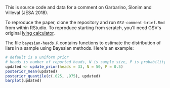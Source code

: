 
This is source code and data for a comment on Garbarino, Slonim and Villeval (JESA 2018).

To reproduce the paper, clone the repository and run `GSV-comment-brief.Rmd` from within RStudio. 
To reproduce starting from scratch, you'll need GSV's original [lying calculator](http://lyingcalculator.gate.cnrs.fr/).

The file `bayesian-heads.R` contains functions to estimate the distribution of liars in a sample
using Bayesian methods. Here's an example:

```r
# default is a uniform prior
# heads is number of reported heads, N is sample size, P is probability of *bad* outcome
updated <- update_prior(heads = 33, N = 50, P = 0.5)
posterior_mean(updated)
posterior_quantile(c(.025, .975), updated)
barplot(updated)

```